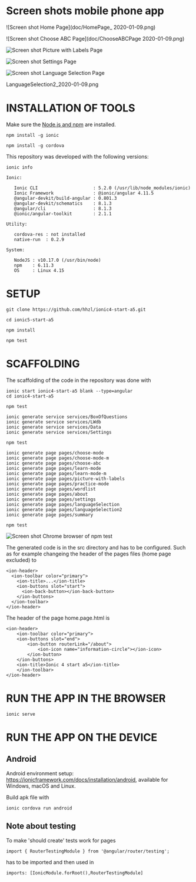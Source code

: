 # Screen shots mobile phone app

![Screen shot Home Page](doc/HomePage_ 2020-01-09.png)

![Screen shot Choose ABC Page](doc/ChooseABCPage 2020-01-09.png)

![Screen shot Picture with Labels Page](doc/Picture_with_Labels_Page_2020-01-09.png)

![Screen shot Settings Page](doc/SettingsPage_2020-01-09.png)

![Screen shot Language Selection Page](doc/LanguageSelection2_2020-01-09.png)


LanguageSelection2_2020-01-09.png


# INSTALLATION OF TOOLS

Make sure the [Node.js and npm](https://nodejs.org/en/) are installed.

    npm install -g ionic

    npm install -g cordova

This repository was developed with the following versions:

````
ionic info

Ionic:

   Ionic CLI                     : 5.2.0 (/usr/lib/node_modules/ionic)
   Ionic Framework               : @ionic/angular 4.11.5
   @angular-devkit/build-angular : 0.801.3
   @angular-devkit/schematics    : 8.1.3
   @angular/cli                  : 8.1.3
   @ionic/angular-toolkit        : 2.1.1

Utility:

   cordova-res : not installed
   native-run  : 0.2.9 

System:

   NodeJS : v10.17.0 (/usr/bin/node)
   npm    : 6.11.3
   OS     : Linux 4.15
````

# SETUP 

    git clone https://github.com/hhzl/ionic4-start-a5.git

    cd ionic5-start-a5

    npm install

    npm test


# SCAFFOLDING

The scaffolding of the code in the repository was done with

````
ionic start ionic4-start-a5 blank --type=angular
cd ionic4-start-a5

npm test

ionic generate service services/BoxOfQuestions
ionic generate service services/LWdb
ionic generate service services/Data
ionic generate service services/Settings

npm test

ionic generate page pages/choose-mode
ionic generate page pages/choose-mode-m
ionic generate page pages/choose-abc
ionic generate page pages/learn-mode
ionic generate page pages/learn-mode-m
ionic generate page pages/picture-with-labels
ionic generate page pages/practice-mode
ionic generate page pages/wordlist
ionic generate page pages/about
ionic generate page pages/settings
ionic generate page pages/languageSelection
ionic generate page pages/languageSelection2
ionic generate page pages/summary
 
npm test
````

![Screen shot Chrome browser of npm test](doc/ionic4_start_blank_a5_npm_test_2019-12-27.png)



The generated code is in the src directory and has to be configured. Such as for example changeing the header of the pages files (home page excluded) to

````
<ion-header>
  <ion-toolbar color="primary">
    <ion-title>...</ion-title>
    <ion-buttons slot="start">
      <ion-back-button></ion-back-button>
    </ion-buttons>
  </ion-toolbar>
</ion-header>
````

The header of the page home.page.html is

````
<ion-header>
    <ion-toolbar color="primary">
    <ion-buttons slot="end">
        <ion-button routerLink="/about">
            <ion-icon name="information-circle"></ion-icon>
        </ion-button>
    </ion-buttons>
    <ion-title>Ionic 4 start a5</ion-title>
    </ion-toolbar>
</ion-header>
````




# RUN THE APP IN THE BROWSER

    ionic serve


# RUN THE APP ON THE DEVICE

   
## Android

Android environment setup: https://ionicframework.com/docs/installation/android, available for Windows, macOS and Linux.

Build apk file with

    ionic cordova run android


## Note about testing

To make 'should create' tests work for pages
````
import { RouterTestingModule } from '@angular/router/testing';
````
has to be imported and then used in
````
imports: [IonicModule.forRoot(),RouterTestingModule]
````






